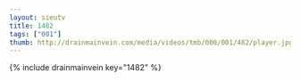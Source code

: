 ```yaml
--- 
layout: sieutv
title: 1482
tags: ["001"]
thumb: http://drainmainvein.com/media/videos/tmb/000/001/482/player.jpg
---
```

{% include drainmainvein key="1482" %} 
